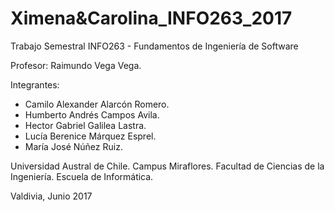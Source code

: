 # Ximena&Carolina_INFO263_2017

Trabajo Semestral INFO263 - Fundamentos de Ingeniería de Software
 
Profesor:
Raimundo Vega Vega.
 
Integrantes:
  - Camilo Alexander Alarcón Romero.
  - Humberto Andrés Campos Avila.
  - Hector Gabriel Galilea Lastra.
  - Lucía Berenice Márquez Esprel.
  - María José Núñez Ruiz.
 
 
Universidad Austral de Chile.
Campus Miraflores.
Facultad de Ciencias de la Ingeniería.
Escuela de Informática.
 
Valdivia, Junio 2017

  
